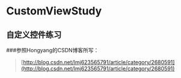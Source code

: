 # CustomViewStudy
自定义控件练习
---
###参照Hongyang的CSDN博客所写：
>[http://blog.csdn.net/lmj623565791/article/category/2680591](http://blog.csdn.net/lmj623565791/article/category/2680591)
